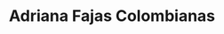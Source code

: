 ---
title: "Adriana Fajas Colombianas"
url: /huntington-park/adriana-fajas-colombianas/
shop: clothes
---